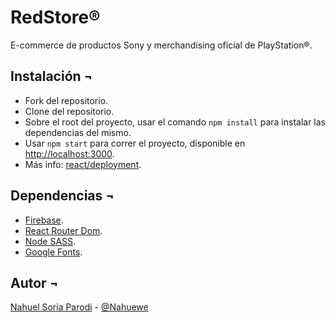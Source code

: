 # RedStore®

E-commerce de productos Sony y merchandising oficial de PlayStation®.

## Instalación ¬

- Fork del repositorio.
- Clone del repositorio.
- Sobre el root del proyecto, usar el comando `npm install` para instalar las dependencias del mismo.
- Usar `npm start` para correr el proyecto, disponible en [http://localhost:3000](http://localhost:3000).
- Más info: [react/deployment](https://facebook.github.io/create-react-app/docs/deployment).

## Dependencias ¬

- [Firebase](https://firebase.google.com/).
- [React Router Dom](https://v5.reactrouter.com/web/guides/quick-start).
- [Node SASS](https://www.npmjs.com/package/node-sass).
- [Google Fonts](https://fonts.google.com/).

## Autor ¬

[Nahuel Soria Parodi](https://www.linkedin.com/in/nahuel-soria-parodi/) - [@Nahuewe](https://github.com/Nahuewe)